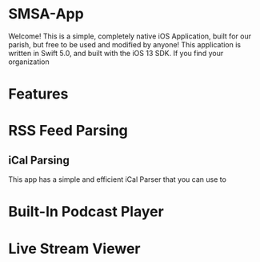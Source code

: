 # SMSA-App

Welcome! 
This is a simple, completely native iOS Application, built for our parish, but free to be used and modified by anyone!
This application is written in Swift 5.0, and built with the iOS 13 SDK. If you find your organization 

# Features
# RSS Feed Parsing
## iCal Parsing
This app has a simple and efficient iCal Parser that you can use to
# Built-In Podcast Player
# Live Stream Viewer
